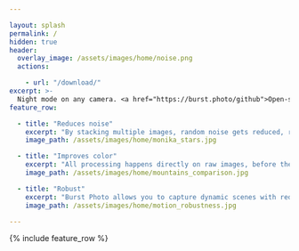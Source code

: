 ```yaml
---

layout: splash
permalink: /
hidden: true
header:
  overlay_image: /assets/images/home/noise.png
  actions:

    - url: "/download/"
excerpt: >-
  Night mode on any camera. <a href="https://burst.photo/github">Open-source</a>.
feature_row:

  - title: "Reduces noise"
    excerpt: "By stacking multiple images, random noise gets reduced, resulting in a cleaner output image. This can reveal detail that is not visible in any of the individual images."
    image_path: /assets/images/home/monika_stars.jpg

  - title: "Improves color"
    excerpt: "All processing happens directly on raw images, before they are demosaiced. This mitigates the magenta / green tint present in high-ISO images."
    image_path: /assets/images/home/mountains_comparison.jpg

  - title: "Robust"
    excerpt: "Burst Photo allows you to capture dynamic scenes with reduced noise and motion blur. Image taken from Google's [HDR+ dataset](https://hdrplusdata.org/dataset.html) licensed under [CC BY-SA](https://creativecommons.org/licenses/by-sa/4.0/)."
    image_path: /assets/images/home/motion_robustness.jpg

---
```


{% include feature_row %}
